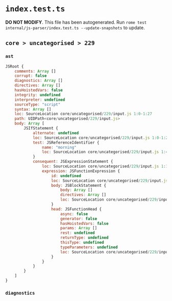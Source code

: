 # `index.test.ts`

**DO NOT MODIFY**. This file has been autogenerated. Run `rome test internal/js-parser/index.test.ts --update-snapshots` to update.

## `core > uncategorised > 229`

### `ast`

```javascript
JSRoot {
	comments: Array []
	corrupt: false
	diagnostics: Array []
	directives: Array []
	hasHoistedVars: false
	integrity: undefined
	interpreter: undefined
	sourceType: "script"
	syntax: Array []
	loc: SourceLocation core/uncategorised/229/input.js 1:0-1:27
	path: UIDPath<core/uncategorised/229/input.js>
	body: Array [
		JSIfStatement {
			alternate: undefined
			loc: SourceLocation core/uncategorised/229/input.js 1:0-1:27
			test: JSReferenceIdentifier {
				name: "morning"
				loc: SourceLocation core/uncategorised/229/input.js 1:4-1:11 (morning)
			}
			consequent: JSExpressionStatement {
				loc: SourceLocation core/uncategorised/229/input.js 1:13-1:27
				expression: JSFunctionExpression {
					id: undefined
					loc: SourceLocation core/uncategorised/229/input.js 1:14-1:26
					body: JSBlockStatement {
						body: Array []
						directives: Array []
						loc: SourceLocation core/uncategorised/229/input.js 1:24-1:26
					}
					head: JSFunctionHead {
						async: false
						generator: false
						hasHoistedVars: false
						params: Array []
						rest: undefined
						returnType: undefined
						thisType: undefined
						typeParameters: undefined
						loc: SourceLocation core/uncategorised/229/input.js 1:22-1:24
					}
				}
			}
		}
	]
}
```

### `diagnostics`

```

```

